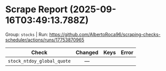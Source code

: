 # Scrape Report (2025-09-16T03:49:13.788Z)

Group: `stocks`  |  Run: https://github.com/AlbertoRoca96/scraping-checks-scheduler/actions/runs/17753870965

| Check | Changed | Keys | Error |
|---|:---:|:--|:--|
| `stock_ntdoy_global_quote` | — |  |  |
